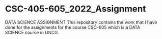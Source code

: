 # CSC-405-605_2022_Assignment
 DATA SCIENCE ASSIGNMENT
This repository contains the work that I have done for the assignments for the course CSC-605 which is a DATA SCIENCE course in UNCG.

